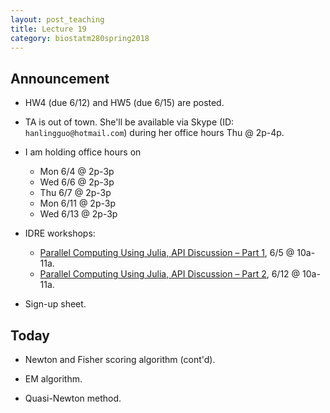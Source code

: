 ```yaml
---
layout: post_teaching
title: Lecture 19
category: biostatm280spring2018
---
```


## Announcement

* HW4 (due 6/12) and HW5 (due 6/15) are posted.  

* TA is out of town. She'll be available via Skype (ID: `hanlingguo@hotmail.com`) during her office hours Thu @ 2p-4p.

* I am holding office hours on  
	* Mon 6/4 @ 2p-3p
	* Wed 6/6 @ 2p-3p
	* Thu 6/7 @ 2p-3p
	* Mon 6/11 @ 2p-3p  
	* Wed 6/13 @ 2p-3p

* IDRE workshops: 

	* [Parallel Computing Using Julia, API Discussion – Part 1](https://idre.ucla.edu/calendar-event/cesmii-ucla-presentation-parallel-computing-using-julia-api-discussion-on-june-5th-and-12th-2018), 6/5 @ 10a-11a.  
	* [Parallel Computing Using Julia, API Discussion – Part 2](https://idre.ucla.edu/calendar-event/cesmii-ucla-presentation-parallel-computing-using-julia-api-discussion-on-june-5th-and-12th-2018), 6/12 @ 10a-11a. 

* Sign-up sheet.  	

## Today

* Newton and Fisher scoring algorithm (cont'd).

* EM algorithm.

* Quasi-Newton method.
